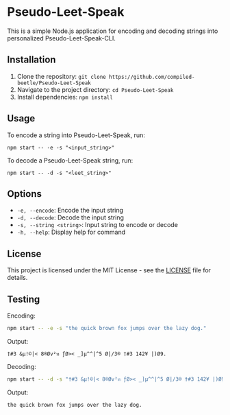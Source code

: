 # Pseudo-Leet-Speak

This is a simple Node.js application for encoding and decoding strings into personalized Pseudo-Leet-Speak-CLI.

## Installation

1. Clone the repository: `git clone https://github.com/compiled-beetle/Pseudo-Leet-Speak`
2. Navigate to the project directory: `cd Pseudo-Leet-Speak`
3. Install dependencies: `npm install`

## Usage

To encode a string into Pseudo-Leet-Speak, run:

```
npm start -- -e -s "<input_string>"
```

To decode a Pseudo-Leet-Speak string, run:

```
npm start -- -d -s "<leet_string>"
```

## Options

-   `-e, --encode`: Encode the input string
-   `-d, --decode`: Decode the input string
-   `-s, --string <string>`: Input string to encode or decode
-   `-h, --help`: Display help for command

## License

This project is licensed under the MIT License - see the [LICENSE](LICENSE) file for details.

## Testing

Encoding:

```bash
npm start -- -e -s "the quick brown fox jumps over the lazy dog."
```

Output:

```plaintext
†#3 &µ!©|< 8®Øv²ท ƒØ>< _]µ^^|^5 Ø|/3® †#3 142¥ |)Ø9.
```

Decoding:

```bash
npm start -- -d -s "†#3 &µ!©|< 8®Øv²ท ƒØ>< _]µ^^|^5 Ø|/3® †#3 142¥ |)Ø9."
```

Output:

```plaintext
the quick brown fox jumps over the lazy dog.
```

